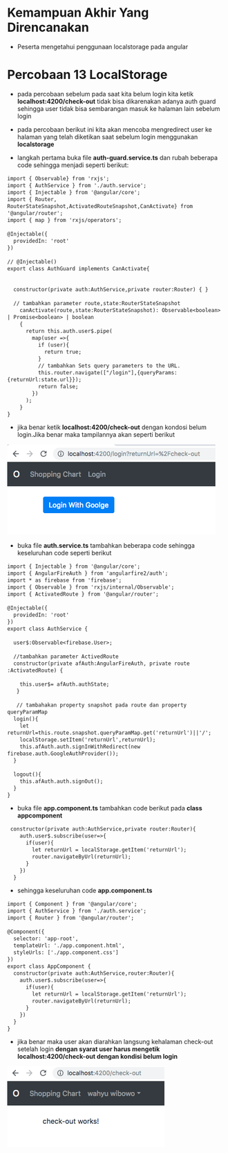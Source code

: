 # Kemampuan Akhir Yang Direncanakan

- Peserta mengetahui penggunaan localstorage pada angular

# Percobaan 13 LocalStorage

- pada percobaan sebelum pada saat kita belum login kita ketik **localhost:4200/check-out** tidak bisa dikarenakan adanya auth guard sehingga user tidak bisa sembarangan masuk ke halaman lain sebelum login

- pada percobaan berikut ini kita akan mencoba mengredirect user ke halaman yang telah diketikan saat sebelum login menggunakan **localstorage**

- langkah pertama buka file **auth-guard.service.ts** dan rubah beberapa code sehingga menjadi seperti berikut:

```
import { Observable} from 'rxjs';
import { AuthService } from './auth.service';
import { Injectable } from '@angular/core';
import { Router, RouterStateSnapshot,ActivatedRouteSnapshot,CanActivate} from '@angular/router';
import { map } from 'rxjs/operators';

@Injectable({
  providedIn: 'root'
})

// @Injectable()
export class AuthGuard implements CanActivate{

  
  constructor(private auth:AuthService,private router:Router) { }

  // tambahkan parameter route,state:RouterStateSnapshot
    canActivate(route,state:RouterStateSnapshot): Observable<boolean> | Promise<boolean> | boolean
    {
      return this.auth.user$.pipe(
        map(user =>{
          if (user){
            return true;
          } 
          // tambahkan Sets query parameters to the URL.
          this.router.navigate(["/login"],{queryParams:{returnUrl:state.url}});
          return false;
        })
      );
    }
}
```
- jika benar ketik **localhost:4200/check-out** dengan kondosi belum login.Jika benar maka tampilannya akan seperti berikut

![](image/chapter2/img11.png)

- buka file **auth.service.ts** tambahkan beberapa code sehingga keseluruhan code seperti berikut

```
import { Injectable } from '@angular/core';
import { AngularFireAuth } from 'angularfire2/auth';
import * as firebase from 'firebase';
import { Observable } from 'rxjs/internal/Observable';
import { ActivatedRoute } from '@angular/router';

@Injectable({
  providedIn: 'root'
})
export class AuthService {

  user$:Observable<firebase.User>;
  
  //tambahkan parameter ActivedRoute
  constructor(private afAuth:AngularFireAuth, private route :ActivatedRoute) {

    this.user$= afAuth.authState;
   }

   // tambahakan property snapshot pada route dan property queryParamMap
  login(){
    let returnUrl=this.route.snapshot.queryParamMap.get('returnUrl')||'/';
    localStorage.setItem('returnUrl',returnUrl);
    this.afAuth.auth.signInWithRedirect(new firebase.auth.GoogleAuthProvider());
  }

  logout(){
    this.afAuth.auth.signOut();
  }
}

```

- buka file **app.component.ts** tambahkan code berikut pada **class appcomponent**

```
 constructor(private auth:AuthService,private router:Router){
    auth.user$.subscribe(user=>{
      if(user){
        let returnUrl = localStorage.getItem('returnUrl');
        router.navigateByUrl(returnUrl);
      }
    })
  }
```
- sehingga keseluruhan code **app.component.ts**

```
import { Component } from '@angular/core';
import { AuthService } from './auth.service';
import { Router } from '@angular/router';

@Component({
  selector: 'app-root',
  templateUrl: './app.component.html',
  styleUrls: ['./app.component.css']
})
export class AppComponent {
  constructor(private auth:AuthService,router:Router){
    auth.user$.subscribe(user=>{
      if(user){
        let returnUrl = localStorage.getItem('returnUrl');
        router.navigateByUrl(returnUrl);
      }
    })
  }
}

```
- jika benar maka user akan diarahkan langsung kehalaman check-out setelah login **dengan syarat user harus mengetik localhost:4200/check-out dengan kondisi belum login**

![](image/chapter2/img12.png)
